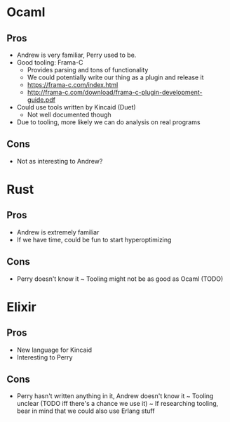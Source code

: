 # Ocaml

## Pros
+ Andrew is very familiar, Perry used to be.
+ Good tooling: Frama-C
    * Provides parsing and tons of functionality
    * We could potentially write our thing as a plugin and release it
    * https://frama-c.com/index.html
    * http://frama-c.com/download/frama-c-plugin-development-guide.pdf
+ Could use tools written by Kincaid (Duet)
    - Not well documented though
+ Due to tooling, more likely we can do analysis on real programs
## Cons
- Not as interesting to Andrew?


# Rust

## Pros
+ Andrew is extremely familiar
+ If we have time, could be fun to start hyperoptimizing
## Cons
- Perry doesn't know it
~ Tooling might not be as good as Ocaml (TODO)


# Elixir

## Pros
+ New language for Kincaid
+ Interesting to Perry
## Cons
- Perry hasn't written anything in it, Andrew doesn't know it
~ Tooling unclear (TODO iff there's a chance we use it)
    ~ If researching tooling, bear in mind that we could also use Erlang stuff

